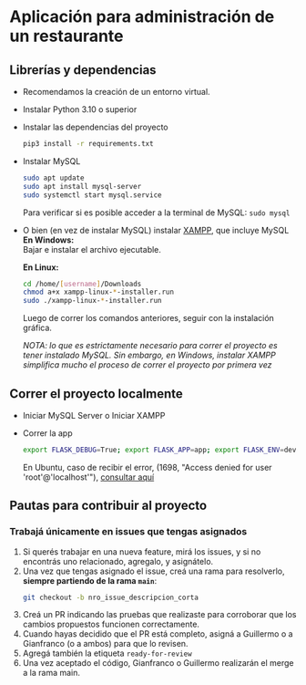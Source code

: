 # Aplicación para administración de un restaurante

## Librerías y dependencias
- Recomendamos la creación de un entorno virtual.
- Instalar Python 3.10 o superior
- Instalar las dependencias del proyecto
  ```bash
  pip3 install -r requirements.txt
  ```
- Instalar MySQL
  ```bash
  sudo apt update
  sudo apt install mysql-server
  sudo systemctl start mysql.service
  ```
  Para verificar si es posible acceder a la terminal de MySQL: `sudo mysql`

- O bien (en vez de instalar MySQL) instalar [XAMPP](https://www.apachefriends.org/download.html), que incluye MySQL  
  **En Windows:**  
  Bajar e instalar el archivo ejecutable.
  
  **En Linux:**
  ```bash
  cd /home/[username]/Downloads
  chmod a+x xampp-linux-*-installer.run
  sudo ./xampp-linux-*-installer.run
  ```
  Luego de correr los comandos anteriores, seguir con la instalación gráfica.  
  
  _NOTA: lo que es estrictamente necesario para correr el proyecto es tener instalado MySQL. Sin embargo, en Windows, instalar XAMPP simplifica mucho el proceso de correr el proyecto por primera vez_


## Correr el proyecto localmente
- Iniciar MySQL Server o Iniciar XAMPP
- Correr la app
  ```bash
  export FLASK_DEBUG=True; export FLASK_APP=app; export FLASK_ENV=development; flask run
  ```

  En Ubuntu, caso de recibir el error, (1698, "Access denied for user 'root'@'localhost'"), [consultar aquí](https://stackoverflow.com/questions/39281594/error-1698-28000-access-denied-for-user-rootlocalhost)

## Pautas para contribuir al proyecto
### Trabajá únicamente en issues que tengas asignados

1. Si querés trabajar en una nueva feature, mirá los issues, y si no encontrás uno relacionado, agregalo, y asignátelo.
2. Una vez que tengas asignado el issue, creá una rama para resolverlo, **siempre partiendo de la rama `main`**:
   ```bash
   git checkout -b nro_issue_descripcion_corta
   ```
3. Creá un PR indicando las pruebas que realizaste para corroborar que los cambios propuestos funcionen correctamente.
4. Cuando hayas decidido que el PR está completo, asigná a Guillermo o a Gianfranco (o a ambos) para que lo revisen.
5. Agregá también la etiqueta `ready-for-review`
6. Una vez aceptado el código, Gianfranco o Guillermo realizarán el merge a la rama main.

